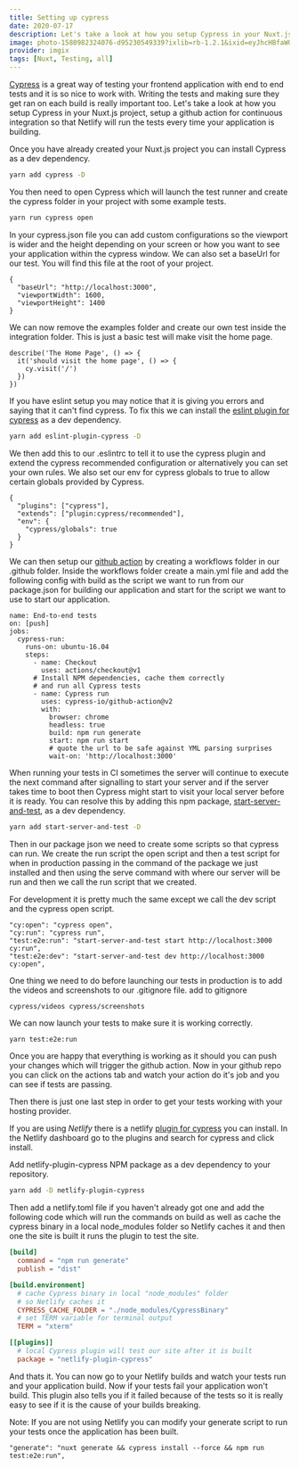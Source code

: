 ```yaml
---
title: Setting up cypress
date: 2020-07-17
description: Let's take a look at how you setup Cypress in your Nuxt.js project, setup a github action for continuous integration so that Netlify will run the tests every time your application is building.
image: photo-1580982324076-d95230549339?ixlib=rb-1.2.1&ixid=eyJhcHBfaWQiOjEyMDd9&auto=format&fit=crop
provider: imgix
tags: [Nuxt, Testing, all]
---
```


[Cypress](https://www.cypress.io/) is a great way of testing your frontend application with end to end tests and it is so nice to work with. Writing the tests and making sure they get ran on each build is really important too. Let's take a look at how you setup Cypress in your Nuxt.js project, setup a github action for continuous integration so that Netlify will run the tests every time your application is building.

Once you have already created your Nuxt.js project you can install Cypress as a dev dependency.

```bash
yarn add cypress -D
```

You then need to open Cypress which will launch the test runner and create the cypress folder in your project with some example tests.

```bash
yarn run cypress open
```

In your cypress.json file you can add custom configurations so the viewport is wider and the height depending on your screen or how you want to see your application within the cypress window. We can also set a baseUrl for our test. You will find this file at the root of your project.

```json{}[cypress.json]
{
  "baseUrl": "http://localhost:3000",
  "viewportWidth": 1600,
  "viewportHeight": 1400
}
```

We can now remove the examples folder and create our own test inside the integration folder. This is just a basic test will make visit the home page.

```js{}[home.spec.js]
describe('The Home Page', () => {
  it('should visit the home page', () => {
    cy.visit('/')
  })
})
```

If you have eslint setup you may notice that it is giving you errors and saying that it can't find cypress. To fix this we can install the [eslint plugin for cypress](https://github.com/cypress-io/eslint-plugin-cypress) as a dev dependency.

```bash
yarn add eslint-plugin-cypress -D
```

We then add this to our .eslintrc to tell it to use the cypress plugin and extend the cypress recommended configuration or alternatively you can set your own rules. We also set our env for cypress globals to true to allow certain globals provided by Cypress.

```json{}[.eslintrc]
{
  "plugins": ["cypress"],
  "extends": ["plugin:cypress/recommended"],
  "env": {
    "cypress/globals": true
  }
}
```

We can then setup our [github action](https://github.com/cypress-io/github-action) by creating a workflows folder in our .github folder. Inside the workflows folder create a main.yml file and add the following config with build as the script we want to run from our package.json for building our application and start for the script we want to use to start our application.

```yml{}[.github/workflows/main.yml]
name: End-to-end tests
on: [push]
jobs:
  cypress-run:
    runs-on: ubuntu-16.04
    steps:
      - name: Checkout
        uses: actions/checkout@v1
      # Install NPM dependencies, cache them correctly
      # and run all Cypress tests
      - name: Cypress run
        uses: cypress-io/github-action@v2
        with:
          browser: chrome
          headless: true
          build: npm run generate
          start: npm run start
          # quote the url to be safe against YML parsing surprises
          wait-on: 'http://localhost:3000'
```

When running your tests in CI sometimes the server will continue to execute the next command after signalling to start your server and if the server takes time to boot then Cypress might start to visit your local server before it is ready. You can resolve this by adding this npm package, [start-server-and-test](https://github.com/bahmutov/start-server-and-test), as a dev dependency.

```bash
yarn add start-server-and-test -D
```

Then in our package json we need to create some scripts so that cypress can run. We create the run script the open script and then a test script for when in production passing in the command of the package we just installed and then using the serve command with where our server will be run and then we call the run script that we created.

For development it is pretty much the same except we call the dev script and the cypress open script.

```json{}[package.json]
"cy:open": "cypress open",
"cy:run": "cypress run",
"test:e2e:run": "start-server-and-test start http://localhost:3000 cy:run",
"test:e2e:dev": "start-server-and-test dev http://localhost:3000 cy:open",
```

One thing we need to do before launching our tests in production is to add the videos and screenshots to our .gitignore file. add to gitignore

```md{}[.gitignore]
cypress/videos cypress/screenshots
```

We can now launch your tests to make sure it is working correctly.

```bash
yarn test:e2e:run
```

Once you are happy that everything is working as it should you can push your changes which will trigger the github action. Now in your github repo you can click on the actions tab and watch your action do it's job and you can see if tests are passing.

Then there is just one last step in order to get your tests working with your hosting provider.

If you are using _Netlify_ there is a netlify [plugin for cypress](https://github.com/cypress-io/netlify-plugin-cypress#readme) you can install. In the Netlify dashboard go to the plugins and search for cypress and click install.

Add netlify-plugin-cypress NPM package as a dev dependency to your repository.

```bash
yarn add -D netlify-plugin-cypress
```

Then add a netlify.toml file if you haven't already got one and add the following code which will run the commands on build as well as cache the cypress binary in a local node_modules folder so Netlify caches it and then one the site is built it runs the plugin to test the site.

```toml
[build]
  command = "npm run generate"
  publish = "dist"

[build.environment]
  # cache Cypress binary in local "node_modules" folder
  # so Netlify caches it
  CYPRESS_CACHE_FOLDER = "./node_modules/CypressBinary"
  # set TERM variable for terminal output
  TERM = "xterm"

[[plugins]]
  # local Cypress plugin will test our site after it is built
  package = "netlify-plugin-cypress"

```

And thats it. You can now go to your Netlify builds and watch your tests run and your application build. Now if your tests fail your application won't build. This plugin also tells you if it failed because of the tests so it is really easy to see if it is the cause of your builds breaking.

Note: If you are not using Netlify you can modify your generate script to run your tests once the application has been built.

```json{}[package.json]
"generate": "nuxt generate && cypress install --force && npm run test:e2e:run",
```
